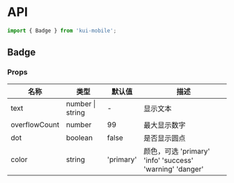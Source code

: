# API

```jsx
import { Badge } from 'kui-mobile';
```

## Badge

### Props

| 名称          | 类型             | 默认值    | 描述                                                     |
| ------------- | ---------------- | --------- | -------------------------------------------------------- |
| text          | number \| string | -         | 显示文本                                                 |
| overflowCount | number           | 99        | 最大显示数字                                             |
| dot           | boolean          | false     | 是否显示圆点                                             |
| color         | string           | 'primary' | 颜色，可选 'primary' 'info' 'success' 'warning' 'danger' |
